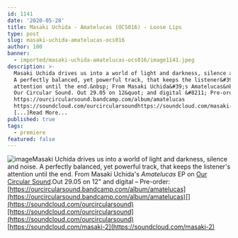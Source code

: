 ```yaml
---
id: 1141
date: '2020-05-28'
title: Masaki Uchida - Amatelucas (OCS016) - Loose Lips
type: post
slug: masaki-uchida-amatelucas-ocs016
author: 100
banner:
  - imported/masaki-uchida-amatelucas-ocs016/image1141.jpeg
description: >-
  Masaki Uchida drives us into a world of light and darkness, silence and noise.
  A perfectly balanced, yet powerful track, that keeps the listener&#39;s
  attention until the end.&nbsp; From Masaki Uchida&#39;s Amatelucas&nbsp;EP on
  Our Circular Sound. Out 29.05 on 12&quot; and digital &#8211; Pre-order:
  https://ourcircularsound.bandcamp.com/album/amatelucas
  https://soundcloud.com/ourcircularsoundhttps://soundcloud.com/masaki-2
  [...]Read More...
published: true
tags:
  - premiere
featured: false
---
```

![image](../imported/masaki-uchida-amatelucas-ocs016/image1141.jpeg)Masaki Uchida drives us into a world of light and darkness, silence and noise. A perfectly balanced, yet powerful track, that keeps the listener's attention until the end. From Masaki Uchida's _Amatelucas_ EP on [Our Circular Sound](https://ourcircularsound.bandcamp.com/).Out 29.05 on 12" and digital – Pre-order: [](https://ourcircularsound.bandcamp.com/album/amatelucas)[https://ourcircularsound.bandcamp.com/album/amatelucas](https://ourcircularsound.bandcamp.com/album/amatelucas)[](https://soundcloud.com/ourcircularsound)[https://soundcloud.com/ourcircularsound](https://soundcloud.com/ourcircularsound)  
[](https://soundcloud.com/masaki-2)[https://soundcloud.com/masaki-2](https://soundcloud.com/masaki-2)